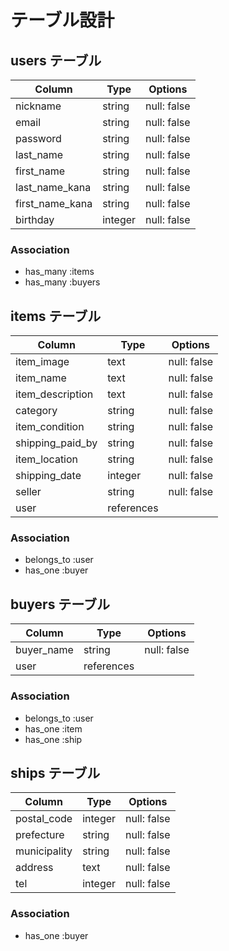 # テーブル設計

## users テーブル

| Column          | Type    | Options     |
| --------------- | ------- | ----------- |
| nickname        | string  | null: false |
| email           | string  | null: false |
| password        | string  | null: false |
| last_name       | string  | null: false |
| first_name      | string  | null: false |
| last_name_kana  | string  | null: false |
| first_name_kana | string  | null: false |
| birthday        | integer | null: false |

### Association

- has_many :items
- has_many :buyers

## items テーブル

| Column           | Type       | Options     |
| ---------------- | ---------- | ----------- |
| item_image       | text       | null: false |
| item_name        | text       | null: false |
| item_description | text       | null: false |
| category         | string     | null: false |
| item_condition   | string     | null: false |
| shipping_paid_by | string     | null: false |
| item_location    | string     | null: false |
| shipping_date    | integer    | null: false |
| seller           | string     | null: false |
| user             | references |             |

### Association

- belongs_to :user
- has_one    :buyer

## buyers テーブル

| Column     | Type       | Options     |
| ---------- | ---------- | ----------- |
| buyer_name | string     | null: false |
| user       | references |             |

### Association

- belongs_to :user
- has_one    :item
- has_one    :ship

## ships テーブル

| Column       | Type    | Options     |
| ------------ | ------- | ----------- |
| postal_code  | integer | null: false |
| prefecture   | string  | null: false |
| municipality | string  | null: false |
| address      | text    | null: false |
| tel          | integer | null: false |

### Association

- has_one    :buyer